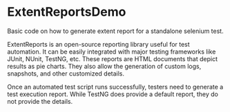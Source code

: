 # ExtentReportsDemo

Basic code on how to generate extent report for a standalone selenium test.

ExtentReports is an open-source reporting library useful for test automation. It can be easily integrated with major testing frameworks like JUnit, NUnit, TestNG, etc. These reports are HTML documents that depict results as pie charts. They also allow the generation of custom logs, snapshots, and other customized details.

Once an automated test script runs successfully, testers need to generate a test execution report. While TestNG does provide a default report, they do not provide the details.
